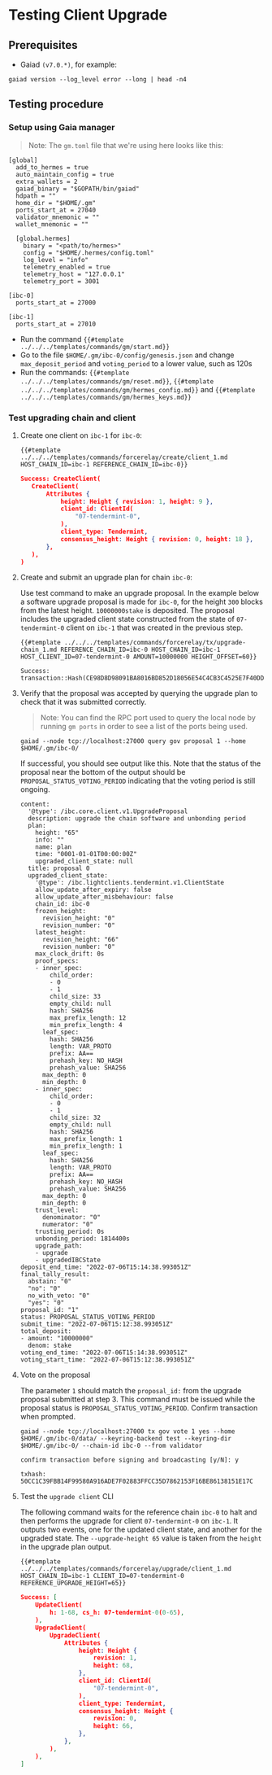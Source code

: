 # Testing Client Upgrade

## Prerequisites

- Gaiad `(v7.0.*)`, for example:

```shell
gaiad version --log_level error --long | head -n4
```

## Testing procedure

### Setup using Gaia manager
> Note: The `gm.toml` file that we're using here looks like this:
```
[global]
  add_to_hermes = true
  auto_maintain_config = true
  extra_wallets = 2
  gaiad_binary = "$GOPATH/bin/gaiad"
  hdpath = ""
  home_dir = "$HOME/.gm"
  ports_start_at = 27040
  validator_mnemonic = ""
  wallet_mnemonic = ""

  [global.hermes]
    binary = "<path/to/hermes>"
    config = "$HOME/.hermes/config.toml"
    log_level = "info"
    telemetry_enabled = true
    telemetry_host = "127.0.0.1"
    telemetry_port = 3001

[ibc-0]
  ports_start_at = 27000

[ibc-1]
  ports_start_at = 27010
```
* Run the command `{{#template ../../../templates/commands/gm/start.md}}`
* Go to the file `$HOME/.gm/ibc-0/config/genesis.json` and change `max_deposit_period` and `voting_period` to a lower value, such as 120s
* Run the commands: `{{#template ../../../templates/commands/gm/reset.md}}`, `{{#template ../../../templates/commands/gm/hermes_config.md}}` and `{{#template ../../../templates/commands/gm/hermes_keys.md}}`

### Test upgrading chain and client

1. Create one client on `ibc-1` for `ibc-0`:

    ```shell
    {{#template ../../../templates/commands/forcerelay/create/client_1.md HOST_CHAIN_ID=ibc-1 REFERENCE_CHAIN_ID=ibc-0}}
    ```

    ```json
    Success: CreateClient(
       CreateClient(
           Attributes {
               height: Height { revision: 1, height: 9 },
               client_id: ClientId(
                   "07-tendermint-0",
               ),
               client_type: Tendermint,
               consensus_height: Height { revision: 0, height: 18 },
           },
       ),
    )
    ```

2. Create and submit an upgrade plan for chain `ibc-0`:

    Use test command to make an upgrade proposal. In the example below a software upgrade proposal is made for `ibc-0`, for the height `300` blocks from the latest height. `10000000stake` is deposited.
    The proposal includes the upgraded client state constructed from the state of `07-tendermint-0` client on `ibc-1` that was created in the previous step.

    ```shell
    {{#template ../../../templates/commands/forcerelay/tx/upgrade-chain_1.md REFERENCE_CHAIN_ID=ibc-0 HOST_CHAIN_ID=ibc-1 HOST_CLIENT_ID=07-tendermint-0 AMOUNT=10000000 HEIGHT_OFFSET=60}}
    ```

    ```text
    Success: transaction::Hash(CE98D8D98091BA8016BD852D18056E54C4CB3C4525E7F40DD3C40B4FD0F2482B)
    ```

 3. Verify that the proposal was accepted by querying the upgrade plan to check that it was submitted correctly.

     > Note: You can find the RPC port used to query the local node by running
     > `gm ports` in order to see a list of the ports being used.

    ```shell
    gaiad --node tcp://localhost:27000 query gov proposal 1 --home $HOME/.gm/ibc-0/
    ```

    If successful, you should see output like this. Note that the status of the proposal near the bottom of the output should be
    `PROPOSAL_STATUS_VOTING_PERIOD` indicating that the voting period is still ongoing.

    ```text
    content:
      '@type': /ibc.core.client.v1.UpgradeProposal
      description: upgrade the chain software and unbonding period
      plan:
        height: "65"
        info: ""
        name: plan
        time: "0001-01-01T00:00:00Z"
        upgraded_client_state: null
      title: proposal 0
      upgraded_client_state:
        '@type': /ibc.lightclients.tendermint.v1.ClientState
        allow_update_after_expiry: false
        allow_update_after_misbehaviour: false
        chain_id: ibc-0
        frozen_height:
          revision_height: "0"
          revision_number: "0"
        latest_height:
          revision_height: "66"
          revision_number: "0"
        max_clock_drift: 0s
        proof_specs:
        - inner_spec:
            child_order:
            - 0
            - 1
            child_size: 33
            empty_child: null
            hash: SHA256
            max_prefix_length: 12
            min_prefix_length: 4
          leaf_spec:
            hash: SHA256
            length: VAR_PROTO
            prefix: AA==
            prehash_key: NO_HASH
            prehash_value: SHA256
          max_depth: 0
          min_depth: 0
        - inner_spec:
            child_order:
            - 0
            - 1
            child_size: 32
            empty_child: null
            hash: SHA256
            max_prefix_length: 1
            min_prefix_length: 1
          leaf_spec:
            hash: SHA256
            length: VAR_PROTO
            prefix: AA==
            prehash_key: NO_HASH
            prehash_value: SHA256
          max_depth: 0
          min_depth: 0
        trust_level:
          denominator: "0"
          numerator: "0"
        trusting_period: 0s
        unbonding_period: 1814400s
        upgrade_path:
        - upgrade
        - upgradedIBCState
    deposit_end_time: "2022-07-06T15:14:38.993051Z"
    final_tally_result:
      abstain: "0"
      "no": "0"
      no_with_veto: "0"
      "yes": "0"
    proposal_id: "1"
    status: PROPOSAL_STATUS_VOTING_PERIOD
    submit_time: "2022-07-06T15:12:38.993051Z"
    total_deposit:
    - amount: "10000000"
      denom: stake
    voting_end_time: "2022-07-06T15:14:38.993051Z"
    voting_start_time: "2022-07-06T15:12:38.993051Z"
    ```

 4. Vote on the proposal

    The parameter `1` should match the `proposal_id:` from the upgrade proposal submitted at step 3.
    This command must be issued while the proposal status is `PROPOSAL_STATUS_VOTING_PERIOD`. Confirm transaction when prompted.

    ```shell
    gaiad --node tcp://localhost:27000 tx gov vote 1 yes --home $HOME/.gm/ibc-0/data/ --keyring-backend test --keyring-dir $HOME/.gm/ibc-0/ --chain-id ibc-0 --from validator
    ```

    ```text
    confirm transaction before signing and broadcasting [y/N]: y

    txhash: 50CC1C39FBB14F99580A916ADE7F02883FFCC35D7862153F16BE86138151E17C
    ```

5. Test the `upgrade client` CLI

    The following command waits for the reference chain `ibc-0` to halt and then performs the upgrade for client `07-tendermint-0` on `ibc-1`. It outputs two events, one for the updated client state,
    and another for the upgraded state.
    The `--upgrade-height 65` value is taken from the `height` in the upgrade plan output.

    ```shell
    {{#template ../../../templates/commands/forcerelay/upgrade/client_1.md HOST_CHAIN_ID=ibc-1 CLIENT_ID=07-tendermint-0 REFERENCE_UPGRADE_HEIGHT=65}}
    ```
    ```json
    Success: [
        UpdateClient(
            h: 1-68, cs_h: 07-tendermint-0(0-65),
        ),
        UpgradeClient(
            UpgradeClient(
                Attributes {
                    height: Height {
                        revision: 1,
                        height: 68,
                    },
                    client_id: ClientId(
                        "07-tendermint-0",
                    ),
                    client_type: Tendermint,
                    consensus_height: Height {
                        revision: 0,
                        height: 66,
                    },
                },
            ),
        ),
    ]
    ```
